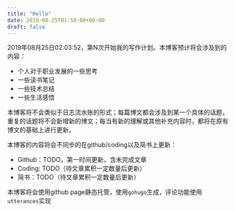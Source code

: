 ```yaml
---
title: "Hello"
date: 2019-08-25T01:58:08+08:00
draft: false
---
```



2019年08月25日02:03:52，第N次开始我的写作计划。本博客预计将会涉及到的内容：

* 个人对于职业发展的一些思考
* 一些读书笔记
* 一些技术总结
* 一些生活感悟

<!--more-->

本博客将不会类似于日志流水账的形式；每篇博文都会涉及到某一个具体的话题，重复的话题将不会新增新的博文；每当有新的理解或其他补充内容时，都将在原有博文的基础上进行更新。

本博客的内容将会不同步的在github/coding以及简书上更新：

* Github：TODO，第一时间更新，含未完成文章
* Coding: TODO（待文章累积一定数量后更新）
* 简书：TODO（待文章累积一定数量后更新）

本博客将会使用github page静态托管，使用`gohugo`生成，评论功能使用`utterances`实现
